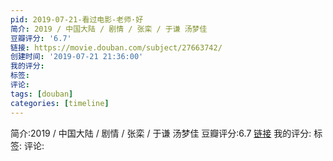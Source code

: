 ```yaml
---
pid: 2019-07-21-看过电影-老师·好
简介: 2019 / 中国大陆 / 剧情 / 张栾 / 于谦 汤梦佳
豆瓣评分: '6.7'
链接: https://movie.douban.com/subject/27663742/
创建时间: '2019-07-21 21:36:00'
我的评分:
标签:
评论:
tags: [douban]
categories: [timeline]
---
```

简介:2019 / 中国大陆 / 剧情 / 张栾 / 于谦 汤梦佳
豆瓣评分:6.7
[链接](https://movie.douban.com/subject/27663742/)
我的评分:
标签:
评论:
